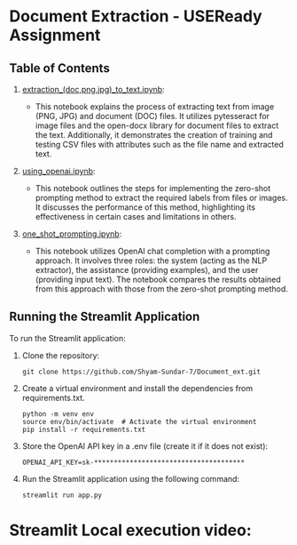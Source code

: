 # Document Extraction - USEReady Assignment

## Table of Contents

1. [extraction_(doc,png,jpg)_to_text.ipynb](extraction_(doc,png,jpg)_to_text.ipynb):
   - This notebook explains the process of extracting text from image (PNG, JPG) and document (DOC) files. It utilizes pytesseract for image files and the open-docx library for document files to extract the text. Additionally, it demonstrates the creation of training and testing CSV files with attributes such as the file name and extracted text.

2. [using_openai.ipynb](using_openai.ipynb):
   - This notebook outlines the steps for implementing the zero-shot prompting method to extract the required labels from files or images. It discusses the performance of this method, highlighting its effectiveness in certain cases and limitations in others.

3. [one_shot_prompting.ipynb](one_shot_prompting.ipynb):
   - This notebook utilizes OpenAI chat completion with a prompting approach. It involves three roles: the system (acting as the NLP extractor), the assistance (providing examples), and the user (providing input text). The notebook compares the results obtained from this approach with those from the zero-shot prompting method.

## Running the Streamlit Application

To run the Streamlit application:

1. Clone the repository:
   ```
   git clone https://github.com/Shyam-Sundar-7/Document_ext.git
   ```

2. Create a virtual environment and install the dependencies from requirements.txt.

    ```
    python -m venv env
    source env/bin/activate  # Activate the virtual environment
    pip install -r requirements.txt
    ```

3. Store the OpenAI API key in a .env file (create it if it does not exist):

    ```
    OPENAI_API_KEY=sk-**************************************
    ```

4. Run the Streamlit application using the following command:

    ```
    streamlit run app.py
    ```

# Streamlit Local execution video:


